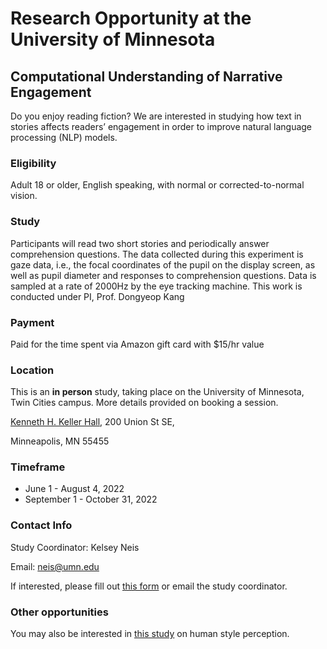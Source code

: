 # Research Opportunity at the University of Minnesota

## Computational Understanding of Narrative Engagement


Do you enjoy reading fiction? We are interested in studying how text in stories affects readers’ engagement in order to improve natural language processing (NLP) models.

### Eligibility

Adult 18 or older, English speaking, with normal or corrected-to-normal vision.

### Study

Participants will read two short stories and periodically answer comprehension questions. The data collected during this experiment is gaze data, i.e., the focal coordinates of the pupil on the display screen, as well as pupil diameter and responses to comprehension questions. Data is sampled at a rate of 2000Hz by the eye tracking machine. This work is conducted under PI, Prof. Dongyeop Kang

### Payment
Paid for the time spent via Amazon gift card with $15/hr value

### Location

This is an **in person** study, taking place on the University of Minnesota, Twin Cities campus. More details provided on booking a session.

[Kenneth H. Keller Hall](https://campusmaps.umn.edu/kenneth-h-keller-hall), 200 Union St SE,

Minneapolis, MN 55455

### Timeframe

- June 1 - August 4, 2022
- September 1 - October 31, 2022

### Contact Info

Study Coordinator: Kelsey Neis

Email: neis@umn.edu

If interested, please fill out [this form](https://forms.gle/KSsGSPTYu8XCU4mZ7) or email the study coordinator.

### Other opportunities

You may also be interested in [this study](https://minnesotanlp.github.io/text_style/) on human style perception.
